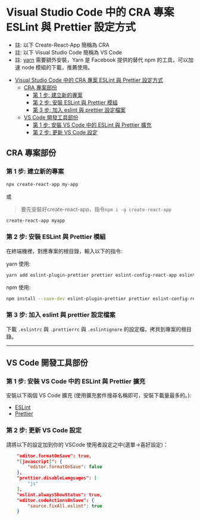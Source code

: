 # Visual Studio Code 中的 CRA 專案 ESLint 與 Prettier 設定方式

- 註: 以下 Create-React-App 簡稱為 CRA
- 註: 以下 Visual Studio Code 簡稱為 VS Code
- 註: [yarn](https://yarnpkg.com/) 需要額外安裝，Yarn 是 Facebook 提供的替代 npm 的工具，可以加速 node 模組的下載，推薦使用。

<!-- TOC -->

- [Visual Studio Code 中的 CRA 專案 ESLint 與 Prettier 設定方式](#visual-studio-code-中的-cra-專案-eslint-與-prettier-設定方式)
  - [CRA 專案部份](#cra-專案部份)
    - [第 1 步: 建立新的專案](#第-1-步-建立新的專案)
    - [第 2 步: 安裝 ESLint 與 Prettier 模組](#第-2-步-安裝-eslint-與-prettier-模組)
    - [第 3 步: 加入 eslint 與 prettier 設定檔案](#第-3-步-加入-eslint-與-prettier-設定檔案)
  - [VS Code 開發工具部份](#vs-code-開發工具部份)
    - [第 1 步: 安裝 VS Code 中的 ESLint 與 Prettier 擴充](#第-1-步-安裝-vs-code-中的-eslint-與-prettier-擴充)
    - [第 2 步: 更新 VS Code 設定](#第-2-步-更新-vs-code-設定)

<!-- /TOC -->

## CRA 專案部份

### 第 1 步: 建立新的專案

```sh
npx create-react-app my-app
```

或 
 
 > 要先安裝好create-react-app，指令`npm i -g create-react-app`

```sh
create-react-app myapp
```

### 第 2 步: 安裝 ESLint 與 Prettier 模組

在終端機裡，對應專案的根目錄，輸入以下的指令:

yarn 使用:

```sh
yarn add eslint-plugin-prettier prettier eslint-config-react-app eslint-plugin-import eslint-plugin-react eslint-plugin-jsx-a11y eslint-plugin-react-hooks
```

npm 使用:

```sh
npm install --save-dev eslint-plugin-prettier prettier eslint-config-react-app eslint-plugin-import eslint-plugin-react eslint-plugin-jsx-a11y eslint-plugin-react-hooks
```

### 第 3 步: 加入 eslint 與 prettier 設定檔案

下載 `.eslintrc` 與 `.prettierrc` 與 `.eslintignore` 的設定檔，拷貝到專案的根目錄。

---

## VS Code 開發工具部份

### 第 1 步: 安裝 VS Code 中的 ESLint 與 Prettier 擴充

安裝以下兩個 VS Code 擴充 (使用擴充套件搜尋名稱即可，安裝下載量最多的。):

- [ESLint](https://marketplace.visualstudio.com/items?itemName=dbaeumer.vscode-eslint)
- [Prettier](https://marketplace.visualstudio.com/items?itemName=esbenp.prettier-vscode)

### 第 2 步: 更新 VS Code 設定

請將以下的設定加到你的 VSCode 使用者設定之中(選單->喜好設定)：

```json
    "editor.formatOnSave": true,
    "[javascript]": {
        "editor.formatOnSave": false
    },
    "prettier.disableLanguages": [
        "js"
    ], 
    "eslint.alwaysShowStatus": true,
    "editor.codeActionsOnSave": {
        "source.fixAll.eslint": true
    }
```
